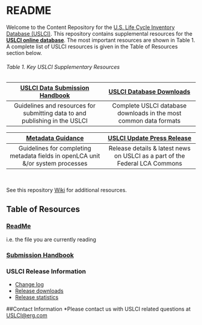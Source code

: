 README
==========
Welcome to the Content Repository for the [U.S. Life Cycle Inventory Database (USLCI)][uslci-home].  This repository contains supplemental resources for the [**USLCI online database**][uslci-online].  The most important resources are shown in Table 1.  A complete list of USLCI resources is given in the Table of Resources section below.

###### Table 1. Key USLCI Supplementary Resources
| [USLCI Data Submission Handbook](https://github.com/uslci-admin/uslci-content/blob/dev/docs/submission_handbook/00-sub-handbook-landing.md) | [USLCI Database Downloads](https://github.com/uslci-admin/uslci-content/blob/dev/docs/release_info/release-downloads.md) |
|:------:|:------:|   
| Guidelines and resources for submitting data to and publishing in the USLCI | Complete USLCI database downloads in the most common data formats | 

| [Metadata Guidance](https://github.com/uslci-admin/uslci-content/blob/dev/docs/submission_handbook/02-how-to-publish-in-the-uslci.md#metadata-guidance-tables) | [USLCI Update Press Release](https://github.com/uslci-admin/uslci-content/blob/dev/docs/release_info/press-release.md) |
|:---:|:---:| 
| Guidelines for completing metadata fields in openLCA unit &/or system processes | Release details & latest news on USLCI as a part of the Federal LCA Commons |  
<br>

See this repository [Wiki](https://github.com/uslci-admin/uslci-content/wiki) for additional resources.

## Table of Resources
### [ReadMe](./README.md)
i.e. the file you are currently reading
### [Submission Handbook](./submission_handbook/00-sub-handbook-landing.md)
### USLCI Release Information
  * [Change log](./release_info/change-log.md)
  * [Release downloads](./release_info/release-downloads.md)
  * [Release statistics](./release_info/release-stats.md)


[nrel]: https://www.nrel.gov/
[uslci-home]: https://www.nrel.gov/lci/
[uslci-online]: https://uslci.lcacommons.gov  

##Contact Information
*Please contact us with USLCI related questions at USLCI@erg.com
